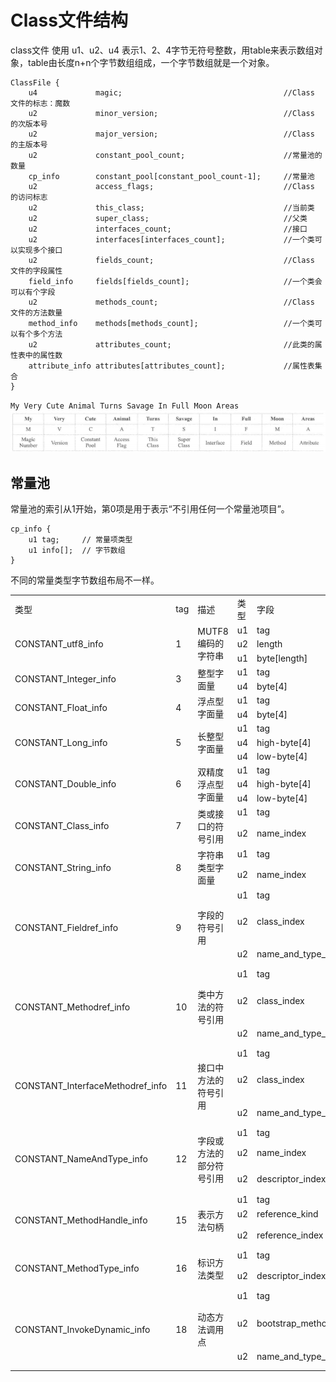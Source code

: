 # Class文件结构

class文件 使用 u1、u2、u4 表示1、2、4字节无符号整数，用table来表示数组对象，table由长度n+n个字节数组组成，一个字节数组就是一个对象。

```text
ClassFile {
    u4             magic;                                    //Class 文件的标志：魔数
    u2             minor_version;                            //Class 的次版本号
    u2             major_version;                            //Class 的主版本号
    u2             constant_pool_count;                      //常量池的数量
    cp_info        constant_pool[constant_pool_count-1];     //常量池
    u2             access_flags;                             //Class 的访问标志
    u2             this_class;                               //当前类
    u2             super_class;                              //父类
    u2             interfaces_count;                         //接口
    u2             interfaces[interfaces_count];             //一个类可以实现多个接口
    u2             fields_count;                             //Class 文件的字段属性
    field_info     fields[fields_count];                     //一个类会可以有个字段
    u2             methods_count;                            //Class 文件的方法数量
    method_info    methods[methods_count];                   //一个类可以有个多个方法
    u2             attributes_count;                         //此类的属性表中的属性数
    attribute_info attributes[attributes_count];             //属性表集合
}
```

`My Very Cute Animal Turns Savage In Full Moon Areas`
![438.png](assets/438.png)

## 常量池

常量池的索引从1开始，第0项是用于表示“不引用任何一个常量池项目”。

```text
cp_info {
    u1 tag;     // 常量项类型
    u1 info[];  // 字节数组
}
```

不同的常量类型字节数组布局不一样。

<table>
    <tr>
        <td>类型</td> 
        <td>tag</td> 
        <td>描述</td>
        <td>类型</td>
        <td>字段</td>
        <td>备注</td>
   </tr>
    <tr>
  		 <td rowspan="3">CONSTANT_utf8_info</td> 
  		 <td rowspan="3">1</td> 
  		 <td rowspan="3">MUTF8编码的字符串</td>
         <td>u1</td>
         <td>tag</td>
    </tr>
    <tr>
        <td>u2</td>  
        <td>length</td>
    </tr>
    <tr>
        <td>u1</td>  
        <td>byte[length]</td>
    </tr>
    <tr>
  		 <td rowspan="2">CONSTANT_Integer_info</td> 
  		 <td rowspan="2">3</td> 
  		 <td rowspan="2">整型字面量</td>
         <td>u1</td>
         <td>tag</td>
    </tr>
    <tr>
        <td>u4</td>  
        <td>byte[4]</td>
    </tr>
    <tr>
  		 <td rowspan="2">CONSTANT_Float_info</td> 
  		 <td rowspan="2">4</td> 
  		 <td rowspan="2">浮点型字面量</td>
         <td>u1</td>
         <td>tag</td>
    </tr>
    <tr>
        <td>u4</td>  
        <td>byte[4]</td>
    </tr>
    <tr>
  		 <td rowspan="3">CONSTANT_Long_info</td> 
  		 <td rowspan="3">5</td> 
  		 <td rowspan="3">长整型字面量</td>
         <td>u1</td>
         <td>tag</td>
    </tr>
    <tr>
        <td>u4</td>  
        <td>high-byte[4]</td>
    </tr>
    <tr>
        <td>u4</td>  
        <td>low-byte[4]</td>
    </tr>
    <tr>
  		 <td rowspan="3">CONSTANT_Double_info</td> 
  		 <td rowspan="3">6</td> 
  		 <td rowspan="3">双精度浮点型字面量</td>
         <td>u1</td>
         <td>tag</td>
    </tr>
    <tr>
        <td>u4</td>  
        <td>high-byte[4]</td>
    </tr>
    <tr>
        <td>u4</td>  
        <td>low-byte[4]</td>
    </tr>
    <tr>
  		 <td rowspan="2">CONSTANT_Class_info</td> 
  		 <td rowspan="2">7</td> 
  		 <td rowspan="2">类或接口的符号引用</td>
         <td>u1</td>
         <td>tag</td>
    </tr>
    <tr>
        <td>u2</td>  
        <td>name_index</td>
        <td>指向全限定名常量项的索引，CONSTANT_utf8_info</td>
    </tr>
    <tr>
  		 <td rowspan="2">CONSTANT_String_info</td> 
  		 <td rowspan="2">8</td> 
  		 <td rowspan="2">字符串类型字面量</td>
         <td>u1</td>
         <td>tag</td>
    </tr>
    <tr>
        <td>u2</td>  
        <td>name_index</td>
        <td>指向字符串字面量的索引，CONSTANT_utf8_info</td>
    </tr>
    <tr>
  		 <td rowspan="3">CONSTANT_Fieldref_info</td> 
  		 <td rowspan="3">9</td> 
  		 <td rowspan="3">字段的符号引用</td>
         <td>u1</td>
         <td>tag</td>
    </tr>
    <tr>
        <td>u2</td>  
        <td>class_index</td>
        <td>指向声明字段的类或者接口描述符，CONSTANT_Class_info</td>
    </tr>
    <tr>
        <td>u2</td>  
        <td>name_and_type_index</td>
        <td>指向字段描述符，CONSTANT_NameAndType</td>
    </tr>
    <tr>
  		 <td rowspan="3">CONSTANT_Methodref_info</td> 
  		 <td rowspan="3">10</td> 
  		 <td rowspan="3">类中方法的符号引用</td>
         <td>u1</td>
         <td>tag</td>
    </tr>
    <tr>
        <td>u2</td>  
        <td>class_index</td>
        <td>指向声明字段的类或者接口描述符，CONSTANT_Class_info</td>
    </tr>
    <tr>
        <td>u2</td>  
        <td>name_and_type_index</td>
        <td>指向字段描述符，CONSTANT_NameAndType</td>
    </tr>
    <tr>
  		 <td rowspan="3">CONSTANT_InterfaceMethodref_info</td> 
  		 <td rowspan="3">11</td> 
  		 <td rowspan="3">接口中方法的符号引用</td>
         <td>u1</td>
         <td>tag</td>
    </tr>
    <tr>
        <td>u2</td>  
        <td>class_index</td>
        <td>指向声明字段的类或者接口描述符，CONSTANT_Class_info</td>
    </tr>
    <tr>
        <td>u2</td>  
        <td>name_and_type_index</td>
        <td>指向字段描述符，CONSTANT_NameAndType</td>
    </tr>
    <tr>
  		 <td rowspan="3">CONSTANT_NameAndType_info</td> 
  		 <td rowspan="3">12</td> 
  		 <td rowspan="3">字段或方法的部分符号引用</td>
         <td>u1</td>
         <td>tag</td>
    </tr>
    <tr>
        <td>u2</td>  
        <td>name_index</td>
        <td>指向该字段或方法名称，CONSTANT_utf8_info</td>
    </tr>
    <tr>
        <td>u2</td>  
        <td>descriptor_index</td>
        <td>指向该字段或方法描述符，CONSTANT_utf8_info</td>
    </tr>
    <tr>
  		 <td rowspan="3">CONSTANT_MethodHandle_info</td> 
  		 <td rowspan="3">15</td> 
  		 <td rowspan="3">表示方法句柄</td>
         <td>u1</td>
         <td>tag</td>
    </tr>
    <tr>
        <td>u2</td>  
        <td>reference_kind</td>
        <td>方法句柄的类型，1-9</td>
    </tr>
    <tr>
        <td>u2</td>  
        <td>reference_index</td>
        <td>对常量池的有效索引，CONSTANT_utf8_info</td>
    </tr>
    <tr>
  		 <td rowspan="2">CONSTANT_MethodType_info</td> 
  		 <td rowspan="2">16</td> 
  		 <td rowspan="2">标识方法类型</td>
         <td>u1</td>
         <td>tag</td>
    </tr>
    <tr>
        <td>u2</td>  
        <td>descriptor_index</td>
        <td>指向该字段或方法描述符，CONSTANT_utf8_info</td>
    </tr>
    <tr>
  		 <td rowspan="3">CONSTANT_InvokeDynamic_info</td> 
  		 <td rowspan="3">18</td> 
  		 <td rowspan="3">动态方法调用点</td>
         <td>u1</td>
         <td>tag</td>
    </tr>
    <tr>
        <td>u2</td>  
        <td>bootstrap_method_attr_index</td>
        <td>对当前Class文件中引导方法表的bootstrap_methods[]数组的的有效索引</td>
    </tr>
    <tr>
        <td>u2</td>  
        <td>name_and_type_index</td>
        <td>方法名和方法描述符，CONSTANT_NameAndType</td>
    </tr>
</table>
